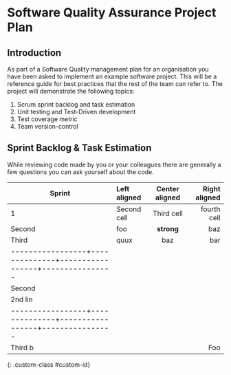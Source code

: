 # Software Quality Assurance Project Plan #
## Introduction ## 

As part of a Software Quality management plan for an organisation you have been asked to implement an example software project. This will be a reference guide for best practices that the rest of the team can refer to. The project will demonstrate the following topics:

1. Scrum sprint backlog and task estimation
2. Unit testing and Test-Driven development
3. Test coverage metric
4. Team version-control 


## Sprint Backlog & Task Estimation ##
While reviewing code made by you or your colleagues there are generally a few questions you can ask yourself about the code.

| Sprint | Left aligned | Center aligned  | Right aligned  |
|--------|:-------------|:---------------:|---------------:|
|    1   | Second cell  | Third cell      | fourth cell    |
| Second | foo          | **strong**      | baz            |
| Third  | quux         | baz             | bar            |
|-----------------+--------------+-----------------+----------------|
| Second |              |                 |                |
| 2nd lin|              |                 |                |
|-----------------+--------------+-----------------+----------------|
| Third b|              |                 | Foo            |
{: .custom-class #custom-id}

